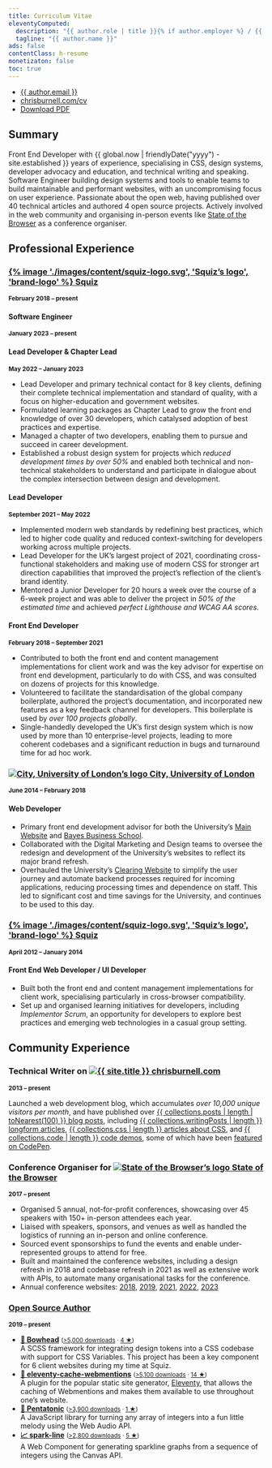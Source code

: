 ```yaml
---
title: Curriculum Vitae
eleventyComputed:
  description: "{{ author.role | title }}{% if author.employer %} / {{ author.employer.role | title }} at {{ author.employer.title }}{% endif %}"
  tagline: "{{ author.name }}"
ads: false
contentClass: h-resume
monetizaton: false
toc: true
---
```


<ul class=" [ cluster ] ">
    <li><!--email_off--><a href="mailto:{{ author.email }}">{{ author.email }}</a><!--/email_off--></li><li><a href="https://chrisburnell.com/cv/">chrisburnell.com/cv</a></li><li><a href="https://chrisburnell.com/cv.pdf">Download PDF</a></li>
</ul>

## Summary

Front End Developer with {{ global.now | friendlyDate("yyyy") - site.established }} years of experience, specialising in CSS, design systems, developer advocacy and education, and technical writing and speaking. Software Engineer building design systems and tools to enable teams to build maintainable and performant websites, with an uncompromising focus on user experience. Passionate about the open web, having published over 40 technical articles and authored 4 open source projects. Actively involved in the web community and organising in-person events like [State of the Browser](https://stateofthebrowser.com) as a conference organiser.

<h2 style="break-before: page;">Professional Experience</h2>

<div class=" [ space-between ] ">
    <h3><a href="https://squiz.net"><c-emoji>{% image './images/content/squiz-logo.svg', 'Squiz’s logo', 'brand-logo' %}</c-emoji> Squiz</a></h3>
    <small><strong>February 2018 – present</strong></small>
</div>

<div class=" [ space-between ] ">
    <h4>Software Engineer</h4>
    <small><strong>January 2023 – present</strong></small>
</div>

<div class=" [ space-between ] ">
    <h4>Lead Developer & Chapter Lead</h4>
    <small><strong>May 2022 – January 2023</strong></small>
</div>

- Lead Developer and primary technical contact for 8 key clients, defining their complete technical implementation and standard of quality, with a focus on higher-education and government websites.
- Formulated learning packages as Chapter Lead to grow the front end knowledge of over 30 developers, which catalysed adoption of best practices and expertise.
- Managed a chapter of two developers, enabling them to pursue and succeed in career development.
- Established a robust design system for projects which *reduced development times by over 50%* and enabled both technical and non-technical stakeholders to understand and participate in dialogue about the complex intersection between design and development.

<div class=" [ space-between ] ">
    <h4>Lead Developer</h4>
    <small><strong>September 2021 – May 2022</strong></small>
</div>

- Implemented modern web standards by redefining best practices, which led to higher code quality and reduced context-switching for developers working across multiple projects.
- Lead Developer for the UK’s largest project of 2021, coordinating cross-functional stakeholders and making use of modern CSS for stronger art direction capabilities that improved the project’s reflection of the client’s brand identity.
- Mentored a Junior Developer for 20 hours a week over the course of a 6-week project and was able to deliver the project in *50% of the estimated time* and achieved *perfect Lighthouse and WCAG AA scores*.

<div class=" [ space-between ] ">
    <h4>Front End Developer</h4>
    <small><strong>February 2018 – September 2021</strong></small>
</div>

- Contributed to both the front end and content management implementations for client work and was the key advisor for expertise on front end development, particularly to do with CSS, and was consulted on dozens of projects for this knowledge.
- Volunteered to facilitate the standardisation of the global company boilerplate, authored the project’s documentation, and incorporated new features as a key feedback channel for developers. This boilerplate is used by *over 100 projects globally*.
- Single-handedly developed the UK’s first design system which is now used by more than 10 enterprise-level projects, leading to more coherent codebases and a significant reduction in bugs and turnaround time for ad hoc work.

<div class=" [ space-between ] ">
    <h3><a href="https://city.ac.uk"><c-emoji><img class="brand-logo" alt="City, University of London’s logo" loading="lazy" decoding="async" src="/images/built/city-logo.png"></c-emoji> City, University of London</a></h3>
    <small><strong>June 2014 – February 2018</strong></small>
</div>

#### Web Developer

- Primary front end development advisor for both the University’s [Main Website](https://city.ac.uk) and [Bayes Business School](https://www.bayes.city.ac.uk/).
- Collaborated with the Digital Marketing and Design teams to oversee the redesign and development of the University’s websites to reflect its major brand refresh.
- Overhauled the University’s [Clearing Website](https://clearing.city.ac.uk/) to simplify the user journey and automate backend processes required for incoming applications, reducing processing times and dependence on staff. This led to significant cost and time savings for the University, and continues to be used to this day.

<div class=" [ space-between ] ">
    <h3><a href="https://squiz.net"><c-emoji>{% image './images/content/squiz-logo.svg', 'Squiz’s logo', 'brand-logo' %}</c-emoji> Squiz</a></h3>
    <small><strong>April 2012 – January 2014</strong></small>
</div>

#### Front End Web Developer / UI Developer

- Built both the front end and content management implementations for client work, specialising particularly in cross-browser compatibility.
- Set up and organised learning initiatives for developers, including *Implementor Scrum*, an opportunity for developers to explore best practices and emerging web technologies in a casual group setting.

<h2 style="break-before: page;">Community Experience</h2>

<div class=" [ space-between ] ">
    <h3 class=" [ delta ] ">Technical Writer on <a href="https://chrisburnell.com/"><c-emoji><img class="brand-logo" alt="{{ site.title }}" loading="lazy" decoding="async" src="/images/raven.svg"></c-emoji> chrisburnell.com</a></h3>
    <small><strong>2013 – present</strong></small>
</div>

Launched a web development blog, which accumulates *over 10,000 unique visitors per month*, and have published over [{{ collections.posts | length | toNearest(100) }} blog posts](https://chrisburnell.com/posts/), including [{{ collections.writingPosts | length }} longform articles](https://chrisburnell.com/writing/), [{{ collections.css | length }} articles about CSS](https://chrisburnell.com/tag/css/), and [{{ collections.code | length }} code demos](https://chrisburnell.com/tag/css/), some of which have been [featured on CodePen](https://codepen.io/collection/hfqlg).

<div class=" [ space-between ] ">
    <h3 class=" [ delta ] ">Conference Organiser for <a href="https://stateofthebrowser.com" rel="external"><c-emoji><img class="brand-logo" alt="State of the Browser’s logo" loading="lazy" decoding="async" src="/images/built/sotb-logo.png"></c-emoji> State of the Browser</a></h3>
    <small><strong>2017 – present</strong></small>
</div>

- Organised 5 annual, not-for-profit conferences, showcasing over 45 speakers with 150+ in-person attendees each year.
- Liaised with speakers, sponsors, and venues as well as handled the logistics of running an in-person and online conference.
- Sourced event sponsorships to fund the events and enable under-represented groups to attend for free.
- Built and maintained the conference websites, including a design refresh in 2018 and codebase refresh in 2021 as well as extensive work with APIs, to automate many organisational tasks for the conference.
- Annual conference websites: [2018](https://2018.stateofthebrowser.com), [2019](https://2019.stateofthebrowser.com), [2021](https://2021.stateofthebrowser.com), [2022](https://2022.stateofthebrowser.com), [2023](https://2022.stateofthebrowser.com)

<div class=" [ space-between ] ">
    <h3 class=" [ delta ] "><a href="https://chrisburnell.com/projects/">Open Source Author</a></h3>
    <small><strong>2019 – present</strong></small>
</div>

- **[<c-emoji>🐋</c-emoji> Bowhead](https://chrisburnell.com/bowhead/)** <small>([>5,000 downloads](https://www.npmjs.com/package/@chrisburnell/bowhead) · [4 ★](https://github.com/chrisburnell/bowhead))</small><br>A SCSS framework for integrating design tokens into a CSS codebase with support for CSS Variables. This project has been a key component for 6 client websites during my time at Squiz.
- **[<c-emoji>💬</c-emoji> eleventy-cache-webmentions](https://chrisburnell.com/eleventy-cache-webmentions/)** <small>([>5,100 downloads](https://www.npmjs.com/package/@chrisburnell/eleventy-cache-webmentions) · [14 ★](https://github.com/chrisburnell/eleventy-cache-webmentions))</small><br>A plugin for the popular static site generator, [Eleventy](https://11ty.dev/), that allows the caching of Webmentions and makes them available to use throughout one’s website.
- **[<c-emoji>🎹</c-emoji> Pentatonic](https://chrisburnell.com/pentatonic/)** <small>([>3,900 downloads](https://www.npmjs.com/package/@chrisburnell/pentatonic) · [1 ★](https://github.com/chrisburnell/pentatonic))</small><br>A JavaScript library for turning any array of integers into a fun little melody using the Web Audio API.
- **[<c-emoji>📈</c-emoji> spark-line](https://chrisburnell.com/spark-line/)** <small>([>2,800 downloads](https://www.npmjs.com/package/@chrisburnell/spark-line) · [5 ★](https://github.com/chrisburnell/spark-line))</small><br>A Web Component for generating sparkline graphs from a sequence of integers using the Canvas API.
